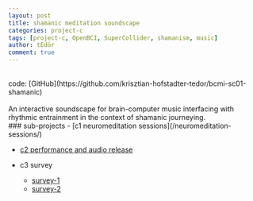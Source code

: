 ```yaml
---
layout: post
title: shamanic meditation soundscape
categories: project-c
tags: [project-c, OpenBCI, SuperCollider, shamanism, music]
author: tEdör
comment: true
---
```

<br>
code: [GitHub](https://github.com/krisztian-hofstadter-tedor/bcmi-sc01-shamanic)
<br>
<br>
An interactive soundscape for brain-computer music interfacing with rhythmic entrainment in the context of shamanic journeying.
<br>
### sub-projects
- [c1 neuromeditation sessions](/neuromeditation-sessions/)

- [c2 performance and audio release](/festival-of-ideas-2019-talk-performance/)

- c3 survey
  - [survey-1](/listening-test-survey-1/)
  - [survey-2](/listening-test-survey-2/)
